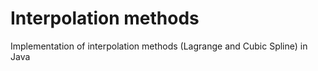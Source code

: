 # Interpolation methods

Implementation of interpolation methods (Lagrange and Cubic Spline) in Java
